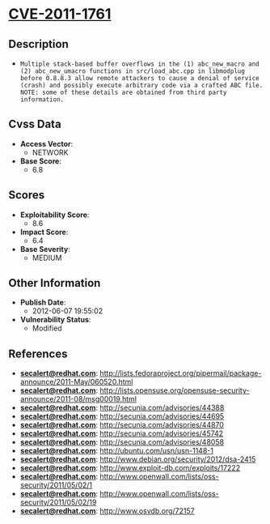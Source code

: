 
# [CVE-2011-1761](https://cve.mitre.org/cgi-bin/cvename.cgi?name=CVE-2011-1761)

## Description

- `Multiple stack-based buffer overflows in the (1) abc_new_macro and (2) abc_new_umacro functions in src/load_abc.cpp in libmodplug before 0.8.8.3 allow remote attackers to cause a denial of service (crash) and possibly execute arbitrary code via a crafted ABC file.  NOTE: some of these details are obtained from third party information.`

## Cvss Data

- **Access Vector**:
  - NETWORK
- **Base Score**:
  - 6.8

## Scores

- **Exploitability Score**:
  - 8.6
- **Impact Score**:
  - 6.4
- **Base Severity**:
  - MEDIUM

## Other Information

- **Publish Date**:
  - 2012-06-07 19:55:02
- **Vulnerability Status**:
  - Modified

## References

- **secalert@redhat.com**: http://lists.fedoraproject.org/pipermail/package-announce/2011-May/060520.html
- **secalert@redhat.com**: http://lists.opensuse.org/opensuse-security-announce/2011-08/msg00019.html
- **secalert@redhat.com**: http://secunia.com/advisories/44388
- **secalert@redhat.com**: http://secunia.com/advisories/44695
- **secalert@redhat.com**: http://secunia.com/advisories/44870
- **secalert@redhat.com**: http://secunia.com/advisories/45742
- **secalert@redhat.com**: http://secunia.com/advisories/48058
- **secalert@redhat.com**: http://ubuntu.com/usn/usn-1148-1
- **secalert@redhat.com**: http://www.debian.org/security/2012/dsa-2415
- **secalert@redhat.com**: http://www.exploit-db.com/exploits/17222
- **secalert@redhat.com**: http://www.openwall.com/lists/oss-security/2011/05/02/1
- **secalert@redhat.com**: http://www.openwall.com/lists/oss-security/2011/05/02/19
- **secalert@redhat.com**: http://www.osvdb.org/72157
